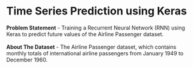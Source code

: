 <h1>Time Series Prediction using Keras</h1>
<b>Problem Statement</b> - Training a Recurrent Neural Network (RNN) using Keras to predict future values of the Airline Passenger dataset. 
<br>
<br>
<b>About The Dataset</b> -  The Airline Passenger dataset, which contains monthly totals of international airline passengers from January 1949 to December 1960.
